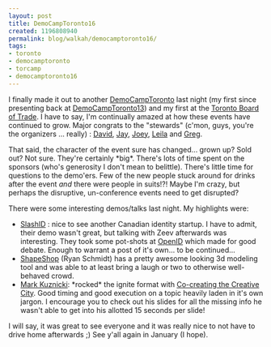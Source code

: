 ```yaml
---
layout: post
title: DemoCampToronto16
created: 1196808940
permalink: blog/walkah/democamptoronto16/
tags:
- toronto
- democamptoronto
- torcamp
- democamptoronto16
---
```

<p>I finally made it out to another <a href="http://barcamp.org/DemoCamp">DemoCampToronto</a> last night (my first since presenting back at <a href="http://walkah.net/blog/walkah/openid-democamptoronto13">DemoCampToronto13</a>) and my first at the <a href="http://www.bot.com/">Toronto Board of Trade</a>. I have to say, I'm continually amazed at how these events have continued to grow. Major congrats to the "stewards" (c'mon, guys, you're the organizers ... really) : <a href="http://www.davidcrow.ca/">David</a>, <a href="http://www.radiantcore.com/">Jay</a>, <a href="http://www.joeydevilla.com/">Joey</a>, <a href="http://ideeinc.com/">Leila</a> and <a href="http://third-bit.com/blog/">Greg</a>.</p>
<p>That said, the character of the event sure has changed... grown up? Sold out? Not sure. They're certainly *big*. There's lots of time spent on the sponsors (who's generosity I don't mean to belittle). There's little time for questions to the demo'ers. Few of the new people stuck around for drinks after the event <em>and</em> there were people in suits!?! Maybe I'm crazy, but perhaps the disruptive, un-conference events need to get disrupted?</p>
<p>There were some interesting demos/talks last night. My highlights were:</p>
<ul>
<li><a href="http://www.slashid.com/">SlashID</a> : nice to see another Canadian identity startup. I have to admit, their demo wasn't great, but talking with Zeev afterwards was interesting. They took some pot-shots at <a href="http://openid.net/">OpenID</a> which made for good debate. Enough to warrant a post of it's own... to be continued...</li>
<li><a href="http://www.shapeshop3d.com/">ShapeShop</a> (Ryan Schmidt) has a pretty awesome looking 3d modeling tool and was able to at least bring a laugh or two to otherwise well-behaved crowd.</li>
<li><a href="http://remarkk.com/">Mark Kuznicki</a>: *rocked* the ignite format with <a href="http://remarkk.com/2007/12/04/cocreating-the-creative-city-ignite-democamp/">Co-creating the Creative City</a>. Good timing and good execution on a topic heavily laden in it's own jargon. I encourage you to check out his slides for all the missing info he wasn't able to get into his allotted 15 seconds per slide!</li>
</ul>
<p>I will say, it was great to see everyone and it was really nice to not have to drive home afterwards ;) See y'all again in January (I hope).</p>
